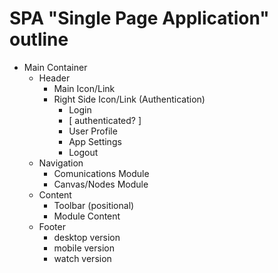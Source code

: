 # SPA "Single Page Application" outline

- Main Container
  - Header
    - Main Icon/Link
    - Right Side Icon/Link (Authentication)
      - Login
      - [ authenticated? ]
      - User Profile
      - App Settings
      - Logout
  - Navigation
    - Comunications Module
    - Canvas/Nodes Module
  - Content
    - Toolbar (positional)
    - Module Content
  - Footer
    - desktop version
    - mobile version
    - watch version
